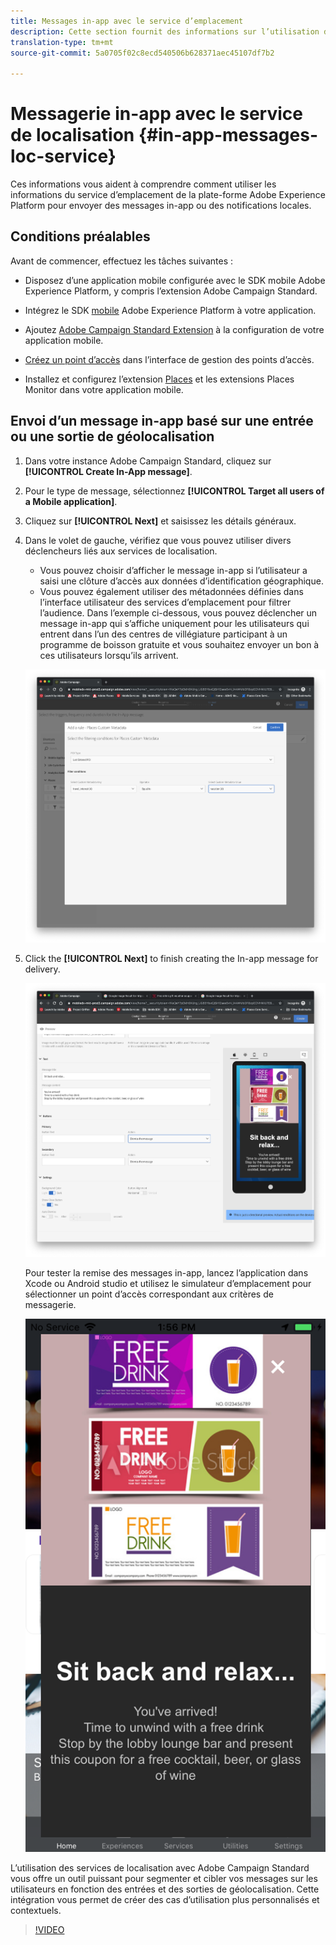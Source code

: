 ```yaml
---
title: Messages in-app avec le service d’emplacement
description: Cette section fournit des informations sur l’utilisation de la messagerie Push dans Campaign Standard avec des messages in-app dans Campaign Standard.
translation-type: tm+mt
source-git-commit: 5a0705f02c8ecd540506b628371aec45107df7b2

---
```



# Messagerie in-app avec le service de localisation {#in-app-messages-loc-service}

Ces informations vous aident à comprendre comment utiliser les informations du service d’emplacement de la plate-forme Adobe Experience Platform pour envoyer des messages in-app ou des notifications locales.

## Conditions préalables 

Avant de commencer, effectuez les tâches suivantes :

* Disposez d’une application mobile configurée avec le SDK mobile Adobe Experience Platform, y compris l’extension [](https://aep-sdks.gitbook.io/docs/using-mobile-extensions/adobe-campaign-standard)Adobe Campaign Standard.

* Intégrez le SDK [mobile](https://aep-sdks.gitbook.io/docs/getting-started/get-the-sdk) Adobe Experience Platform à votre application.
* Ajoutez [Adobe Campaign Standard Extension](https://aep-sdks.gitbook.io/docs/using-mobile-extensions/adobe-campaign-standard) à la configuration de votre application mobile.

* [Créez un point d’accès](/help/poi-mgmt-ui/create-a-poi-ui.md) dans l’interface de gestion des points d’accès.

* Installez et configurez l’extension [Places](/help/places-ext-aep-sdks/places-extension/places-extension.md) et les extensions [](/help/places-ext-aep-sdks/places-monitor-extension/places-monitor-extension.md) Places Monitor dans votre application mobile.

## Envoi d’un message in-app basé sur une entrée ou une sortie de géolocalisation

1. Dans votre instance Adobe Campaign Standard, cliquez sur **[!UICONTROL Create In-App message]**.
1. Pour le type de message, sélectionnez **[!UICONTROL Target all users of a Mobile application]**.
1. Cliquez sur **[!UICONTROL Next]** et saisissez les détails généraux.
1. Dans le volet de gauche, vérifiez que vous pouvez utiliser divers déclencheurs liés aux services de localisation.

   * Vous pouvez choisir d’afficher le message in-app si l’utilisateur a saisi une clôture d’accès aux données d’identification géographique.
   * Vous pouvez également utiliser des métadonnées définies dans l’interface utilisateur des services d’emplacement pour filtrer l’audience.
   Dans l’exemple ci-dessous, vous pouvez déclencher un message in-app qui s’affiche uniquement pour les utilisateurs qui entrent dans l’un des centres de villégiature participant à un programme de boisson gratuite et vous souhaitez envoyer un bon à ces utilisateurs lorsqu’ils arrivent.

   !["Métadonnées de place des messages in-app"](/help/assets/last-entered-vacation.png)

1. Click the **[!UICONTROL Next]** to finish creating the In-app message for delivery.

   !["créer un événement"](/help/assets/prepare-ACS.png)

   Pour tester la remise des messages in-app, lancez l’application dans Xcode ou Android studio et utilisez le simulateur d’emplacement pour sélectionner un point d’accès correspondant aux critères de messagerie.

   !["coupon de boisson"](/help/assets/drink-coupon-on-app.png)

L’utilisation des services de localisation avec Adobe Campaign Standard vous offre un outil puissant pour segmenter et cibler vos messages sur les utilisateurs en fonction des entrées et des sorties de géolocalisation. Cette intégration vous permet de créer des cas d’utilisation plus personnalisés et contextuels.

>[!VIDEO](https://www.youtube.com/watch?v=ikiTTQw9c-o)